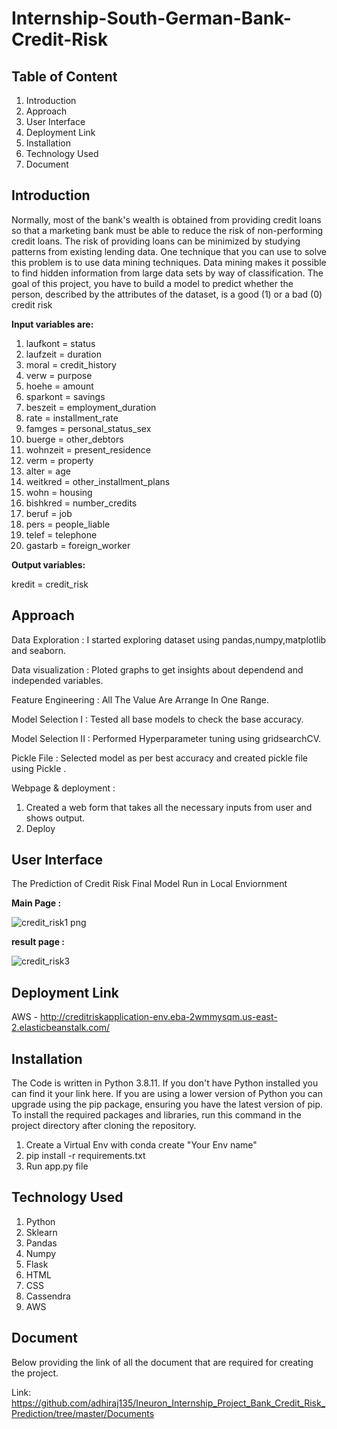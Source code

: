 # **Internship-South-German-Bank-Credit-Risk**

## **Table of Content**

1. Introduction
2. Approach
3. User Interface
4. Deployment Link
5. Installation
6. Technology Used
7. Document

## **Introduction**

Normally, most of the bank's wealth is obtained from providing credit loans so that a marketing bank must be able to reduce the risk of non-performing credit loans. The risk of providing loans can be minimized by studying patterns from existing lending data. One technique that you can use to solve this problem is to use data mining techniques. Data mining makes it possible to find hidden information from large data sets by way of classification. The goal of this project, you have to build a model to predict whether the person, described by the attributes of the dataset, is a good (1) or a bad (0) credit risk

**Input variables are:**

1. laufkont = status
2. laufzeit = duration
3. moral = credit_history
4. verw = purpose
5. hoehe = amount
6. sparkont = savings
7. beszeit = employment_duration
8. rate = installment_rate
9. famges = personal_status_sex
10. buerge = other_debtors
11. wohnzeit = present_residence 
12. verm = property
13. alter = age
14. weitkred = other_installment_plans
15. wohn = housing
16. bishkred = number_credits
17. beruf = job
18. pers = people_liable
19. telef = telephone
20. gastarb = foreign_worker

**Output variables:**

kredit = credit_risk

## **Approach**

Data Exploration : I started exploring dataset using pandas,numpy,matplotlib and seaborn.

Data visualization : Ploted graphs to get insights about dependend and independed variables.

Feature Engineering : All The Value Are Arrange In One Range.

Model Selection I : Tested all base models to check the base accuracy.

Model Selection II : Performed Hyperparameter tuning using gridsearchCV.

Pickle File : Selected model as per best accuracy and created pickle file using Pickle .

Webpage & deployment : 
1. Created a web form that takes all the necessary inputs from user and shows output. 
2. Deploy 

## **User Interface**

The Prediction of Credit Risk Final Model Run in Local Enviornment

**Main Page :**

![credit_risk1 png](https://github.com/adhiraj135/Ineuron_Internship_Project_Bank_Credit_Risk_Prediction/assets/107035869/bce64629-f65b-46e3-80ec-51f7cf8a8570)

**result page :**

![credit_risk3](https://github.com/adhiraj135/Ineuron_Internship_Project_Bank_Credit_Risk_Prediction/assets/107035869/a8e71a06-b159-48a1-a35b-a187829fa4b0)



## **Deployment Link**

AWS - http://creditriskapplication-env.eba-2wmmysqm.us-east-2.elasticbeanstalk.com/
## **Installation**

The Code is written in Python 3.8.11. If you don't have Python installed you can find it your link here. If you are using a lower version of Python you can upgrade using the pip package, ensuring you have the latest version of pip. To install the required packages and libraries, run this command in the project directory after cloning the repository.

1. Create a Virtual Env with conda create "Your Env name"
2. pip install -r requirements.txt
3. Run app.py file

## **Technology Used**

1. Python
2. Sklearn
3. Pandas
4. Numpy
5. Flask
6. HTML
7. CSS
8. Cassendra
9. AWS

## **Document**

Below providing the link of all the document that are required for creating the project.

Link: https://github.com/adhiraj135/Ineuron_Internship_Project_Bank_Credit_Risk_Prediction/tree/master/Documents
